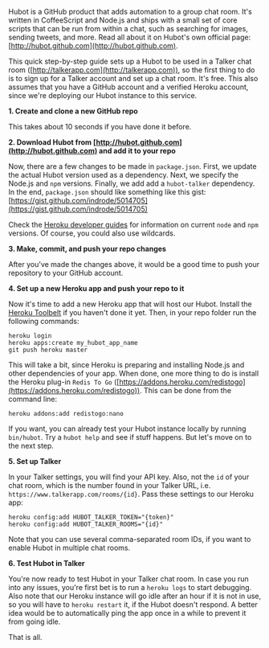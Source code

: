 Hubot is a GitHub product that adds automation to a group chat room. It's written in CoffeeScript and Node.js and ships with a small set of core scripts that can be run from within a chat, such as searching for images, sending tweets, and more. Read all about it on Hubot's own official page: [http://hubot.github.com](http://hubot.github.com).

This quick step-by-step guide sets up a Hubot to be used in a Talker chat room ([http://talkerapp.com](http://talkerapp.com)), so the first thing to do is to sign up for a Talker account and set up a chat room. It's free. This also assumes that you have a GitHub account and a verified Heroku account, since we're deploying our Hubot instance to this service.

**1. Create and clone a new GitHub repo**

This takes about 10 seconds if you have done it before.

**2. Download Hubot from [http://hubot.github.com](http://hubot.github.com) and add it to your repo**

Now, there are a few changes to be made in `package.json`. First, we update the actual Hubot version used as a dependency. Next, we specify the Node.js and `npm` versions. Finally, we add add a `hubot-talker` dependency. In the end, `package.json` should like something like this gist: [https://gist.github.com/indrode/5014705](https://gist.github.com/indrode/5014705)

Check the [Heroku developer guides](https://devcenter.heroku.com/articles/nodejs-versions) for information on current `node` and `npm` versions. Of course, you could also use wildcards.

**3. Make, commit, and push your repo changes**

After you've made the changes above, it would be a good time to push your repository to your GitHub account.

**4. Set up a new Heroku app and push your repo to it**

Now it's time to add a new Heroku app that will host our Hubot. Install the [Heroku Toolbelt](https://toolbelt.heroku.com) if you haven't done it yet. Then, in your repo folder run the following commands:

    heroku login
    heroku apps:create my_hubot_app_name
    git push heroku master

This will take a bit, since Heroku is preparing and installing Node.js and other dependencies of your app. When done, one more thing to do is install the Heroku plug-in `Redis To Go` ([https://addons.heroku.com/redistogo](https://addons.heroku.com/redistogo)). This can be done from the command line:

    heroku addons:add redistogo:nano

If you want, you can already test your Hubot instance locally by running `bin/hubot`. Try a `hubot help` and see if stuff happens. But let's move on to the next step.

**5. Set up Talker**

In your Talker settings, you will find your API key. Also, not the `id` of your chat room, which is the number found in your Talker URL, i.e. `https://www.talkerapp.com/rooms/{id}`. Pass these settings to our Heroku app:

    heroku config:add HUBOT_TALKER_TOKEN="{token}"
    heroku config:add HUBOT_TALKER_ROOMS="{id}"

Note that you can use several comma-separated room IDs, if you want to enable Hubot in multiple chat rooms.

**6. Test Hubot in Talker**

You're now ready to test Hubot in your Talker chat room. In case you run into any issues, you're first bet is to run a `heroku logs` to start debugging. Also note that our Heroku instance will go idle after an hour if it is not in use, so you will have to `heroku restart` it, if the Hubot doesn't respond. A better idea would be to automatically ping the app once in a while to prevent it from going idle.

That is all.



